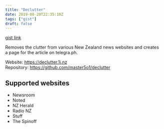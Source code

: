 ```yaml
---
title: "Declutter"
date: 2019-08-20T22:35:10Z
tags: ["gist"]
draft: false
---
```

[gist link](https://gist.github.com/7413a1559856fd251657d93b28fbc366)





Removes the clutter from various New Zealand news websites and creates a page for the article on telegra.ph.

Website: https://declutter.1j.nz  
Repository: https://github.com/master5o1/declutter

## Supported websites

- Newsroom
- Noted
- NZ Herald
- Radio NZ
- Stuff
- The Spinoff


